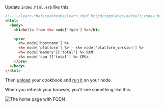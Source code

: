 Update <code class="file-path">index.html.erb</code> like this.

```html
<!-- ~/learn-chef/cookbooks/learn_chef_httpd/templates/default/index.html.erb -->
<html>
  <body>
    <h1>hello from <%= node['fqdn'] %></h1>

    <pre>
      <%= node['hostname'] %>
      <%= node['platform'] %> - <%= node['platform_version'] %>
      <%= node['memory']['total'] %> RAM
      <%= node['cpu']['total'] %> CPUs
    </pre>
  </body>
</html>
```

Then [upload](/manage-a-node/rhel/update-your-nodes-configuration#step2) your cookbook and [run it](/manage-a-node/rhel/update-your-nodes-configuration#step3) on your node.

When you refresh your browser, you'll see something like this.

![The home page with FQDN](rhel/webserver-template-more.png)
